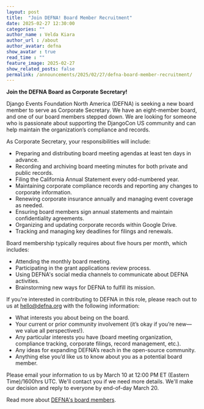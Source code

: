 ```yaml
---
layout: post
title:  "Join DEFNA! Board Member Recruitment"
date: 2025-02-27 12:30:00
categories: ""
author_name : Velda Kiara
author_url : /about
author_avatar: defna
show_avatar : true
read_time : ""
feature_image: 2025-02-27
show_related_posts: false
permalink: /announcements/2025/02/27/defna-board-member-recruitment/
---
```


**Join the DEFNA Board as Corporate Secretary!**

Django Events Foundation North America (DEFNA) is seeking a new board member to serve as Corporate Secretary. We have an eight-member board, and one of our board members stepped down. We are looking for someone who is passionate about supporting the DjangoCon US community and can help maintain the organization’s compliance and records.

As Corporate Secretary, your responsibilities will include:

- Preparing and distributing board meeting agendas at least ten days in advance.
- Recording and archiving board meeting minutes for both private and public records.
- Filing the California Annual Statement every odd-numbered year.
- Maintaining corporate compliance records and reporting any changes to corporate information.
- Renewing corporate insurance annually and managing event coverage as needed.
- Ensuring board members sign annual statements and maintain confidentiality agreements.
- Organizing and updating corporate records within Google Drive.
- Tracking and managing key deadlines for filings and renewals.

Board membership typically requires about five hours per month, which includes:

- Attending the monthly board meeting.
- Participating in the grant applications review process.
- Using DEFNA's social media channels to communicate about DEFNA activities.
- Brainstorming new ways for DEFNA to fulfill its mission.

If you're interested in contributing to DEFNA in this role, please reach out to us at [hello@defna.org](mailto\:hello@defna.org) with the following information:

- What interests you about being on the board.
- Your current or prior community involvement (it’s okay if you’re new—we value all perspectives!).
- Any particular interests you have (board meeting organization, compliance tracking, corporate filings, record management, etc.).
- Any ideas for expanding DEFNA’s reach in the open-source community.
- Anything else you’d like us to know about you as a potential board member.

Please email your information to us by March 10 at 12:00 PM ET (Eastern Time)/1600hrs UTC. We'll contact you if we need more details. We'll make our decision and reply to everyone by end-of-day March 20.

Read more about [DEFNA's board members](https://www.defna.org/about/).
